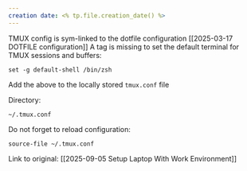 ```yaml
---
creation date: <% tp.file.creation_date() %>
---
```

TMUX config is sym-linked to the dotfile configuration [[2025-03-17 DOTFILE configuration]]
A tag is missing to set the default terminal for TMUX sessions and buffers:

```
set -g default-shell /bin/zsh

```

Add the above to the locally stored `tmux.conf` file

Directory:

```
~/.tmux.conf
```


Do not forget to reload configuration:

```
source-file ~/.tmux.conf
```


Link to original: [[2025-09-05 Setup Laptop With Work Environment]]